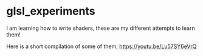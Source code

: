 # glsl_experiments
I am learning how to write shaders, these are my different attempts to learn them!

Here is a short compilation of some of them; https://youtu.be/Lu57SY6eVrQ
